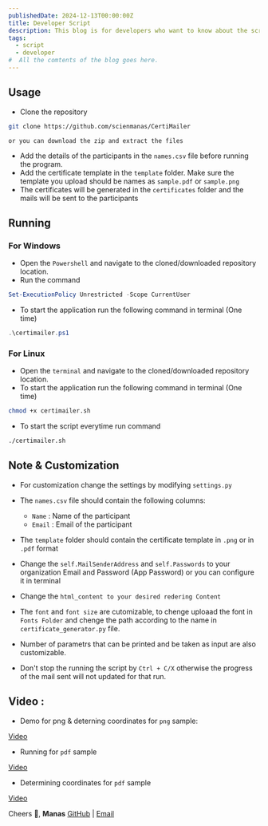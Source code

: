 ```yaml
---
publishedDate: 2024-12-13T00:00:00Z
title: Developer Script
description: This blog is for developers who want to know about the script. Run it on your local machine and see the magic.
tags:
  - script
  - developer
#  All the comtents of the blog goes here.
---
```

## Usage

- Clone the repository

```bash
git clone https://github.com/scienmanas/CertiMailer
```

`or you can download the zip and extract the files`

- Add the details of the participants in the `names.csv` file before running the program.
- Add the certificate template in the `template` folder. Make sure the template you upload should be names as `sample.pdf` or `sample.png`
- The certificates will be generated in the `certificates` folder and the mails will be sent to the participants

## Running

### For Windows

- Open the `Powershell` and navigate to the cloned/downloaded repository location.
- Run the command

```powershell
Set-ExecutionPolicy Unrestricted -Scope CurrentUser
```

- To start the application run the following command in terminal (One time)

```powershell
.\certimailer.ps1
```

### For Linux

- Open the `terminal` and navigate to the cloned/downloaded repository location.
- To start the application run the following command in terminal (One time)

```bash
chmod +x certimailer.sh
```

- To start the script everytime run command

```bash
./certimailer.sh
```

## Note & Customization

- For customization change the settings by modifying `settings.py`
- The `names.csv` file should contain the following columns:

  - `Name` : Name of the participant
  - `Email` : Email of the participant
- The `template` folder should contain the certificate template in `.png` or in `.pdf` format
- Change the `self.MailSenderAddress` and `self.Passwords` to your organization Email and Password (App Password) or you can configure it in terminal
- Change the `html_content to your desired redering Content`
- The `font` and `font size` are cutomizable, to chenge uploaad the font in `Fonts Folder` and chenge the path according to the name in `certificate_generator.py` file.
- Number of parametrs that can be printed and be taken as input are also customizable.
- Don't stop the running the script by `Ctrl + C/X` otherwise the progress of the mail sent will not updated for that run.

## Video :

- Demo for png & deterning coordinates for `png` sample:

[Video](https://github.com/scienmanas/CertiMailer/assets/99756067/c2267784-ea5f-400d-ae8e-6923c1b38e4f)

- Running for `pdf` sample

[Video](https://github.com/scienmanas/CertiMailer/assets/99756067/8bffdd36-b093-4d4a-aadc-11230b86cb4e)

- Determining coordinates for `pdf` sample

[Video](https://github.com/scienmanas/CertiMailer/assets/99756067/0e9d664d-ff87-4663-a8f9-2e8103e5a344)

Cheers 🥂,
**Manas**
[GitHub](https://github.com/scienmanas) | [Email](mailto:iamscientistmanas@gmail.com)
